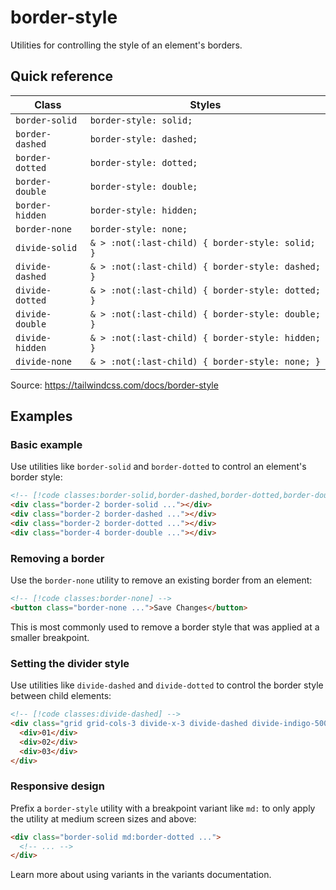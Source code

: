 # border-style

Utilities for controlling the style of an element's borders.

## Quick reference

| Class | Styles |
|---|---|
| `border-solid` | `border-style: solid;` |
| `border-dashed` | `border-style: dashed;` |
| `border-dotted` | `border-style: dotted;` |
| `border-double` | `border-style: double;` |
| `border-hidden` | `border-style: hidden;` |
| `border-none` | `border-style: none;` |
| `divide-solid` | `& > :not(:last-child) { border-style: solid; }` |
| `divide-dashed` | `& > :not(:last-child) { border-style: dashed; }` |
| `divide-dotted` | `& > :not(:last-child) { border-style: dotted; }` |
| `divide-double` | `& > :not(:last-child) { border-style: double; }` |
| `divide-hidden` | `& > :not(:last-child) { border-style: hidden; }` |
| `divide-none` | `& > :not(:last-child) { border-style: none; }` |

Source: https://tailwindcss.com/docs/border-style

## Examples

### Basic example

Use utilities like `border-solid` and `border-dotted` to control an element's border style:

```html
<!-- [!code classes:border-solid,border-dashed,border-dotted,border-double] -->
<div class="border-2 border-solid ..."></div>
<div class="border-2 border-dashed ..."></div>
<div class="border-2 border-dotted ..."></div>
<div class="border-4 border-double ..."></div>
```

### Removing a border

Use the `border-none` utility to remove an existing border from an element:

```html
<!-- [!code classes:border-none] -->
<button class="border-none ...">Save Changes</button>
```

This is most commonly used to remove a border style that was applied at a smaller breakpoint.

### Setting the divider style

Use utilities like `divide-dashed` and `divide-dotted` to control the border style between child elements:

```html
<!-- [!code classes:divide-dashed] -->
<div class="grid grid-cols-3 divide-x-3 divide-dashed divide-indigo-500">
  <div>01</div>
  <div>02</div>
  <div>03</div>
</div>
```

### Responsive design

Prefix a `border-style` utility with a breakpoint variant like `md:` to only apply the utility at medium screen sizes and above:

```html
<div class="border-solid md:border-dotted ...">
  <!-- ... -->
</div>
```

Learn more about using variants in the variants documentation.
